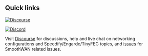 <h2>Quick links</h2>


[![Discourse](https://user-images.githubusercontent.com/96490382/224407817-9e2cef2a-6c51-4a71-90c4-8a48633b51bf.png)](https://smoothwan.discourse.group/)  

[![Discord](https://badgen.net/discord/members/AxSSjpgwjx)](https://discord.gg/AxSSjpgwjx)  



Visit [Discourse](https://smoothwan.discourse.group/) for discussions, help and live chat on networking configurations and Speedify/Engarde/TinyFEC topics, and [issues](https://github.com/TalalMash/SmoothWAN/issues) for SmoothWAN related issues. 
 